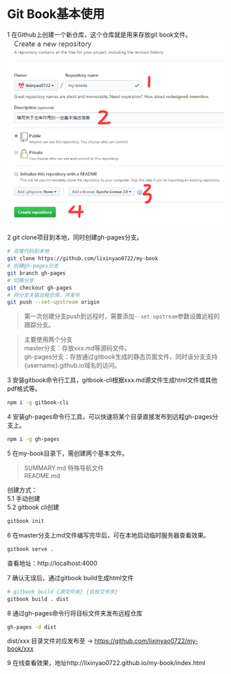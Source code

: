 # Git Book基本使用

1 在Github上创建一个新仓库，这个仓库就是用来存放git book文件。  
![](assets/imgs/create_repository.png)

2 git clone项目到本地，同时创建gh-pages分支。 
```bash
# 克隆代码到本地
git clone https://github.com/lixinyao0722/my-book
# 创建gh-pages分支
git branch gh-pages
# 切换分支
git checkout gh-pages
# 将分支关联远程仓库，并发布
git push --set-upstream origin
```
>第一次创建分支push到远程时，需要添加`--set-upstream`参数设置远程的跟踪分支。
 
>主要使用两个分支  
master分支：存放xxx.md等源码文件。  
gh-pages分支：存放通过gitbook生成的静态页面文件，同时该分支支持 {username}.github.io域名的访问。  

3 安装gitbook命令行工具，gitbook-cli根据xxx.md源文件生成html文件或其他pdf格式等。  
```bash
npm i -g gitbook-cli
```
4 安装gh-pages命令行工具，可以快速将某个目录直接发布到远程gh-pages分支上。
```bash
npm i -g gh-pages
```
5 在my-book目录下，需创建两个基本文件。
>SUMMARY.md 特殊导航文件   
README.md

创建方式：    
5.1 手动创建   
5.2 gitbook cli创建   
```bash
gitbook init
```
6 在master分支上md文件编写完毕后，可在本地启动临时服务器查看效果。
```bash
gitbook serve .
```
查看地址：http://localhost:4000

7 确认无误后，通过gitbook build生成html文件
```bash
# gitbook build {源文件夹} {目标文件夹}
gitbook build . dist
```

8 通过gh-pages命令行将目标文件夹发布远程仓库
```bash
gh-pages -d dist
```
dist/xxx 目录文件对应发布至 -> https://github.com/lixinyao0722/my-book/xxx

9 在线查看效果，地址http://lixinyao0722.github.io/my-book/index.html



